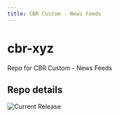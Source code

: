 ```yaml
---
title: CBR Custom - News Feeds
---
```


# cbr-xyz
Repo for CBR Custom - News Feeds


## Repo details

![Current Release](https://img.shields.io/badge/release-v1.4.3-blue)

